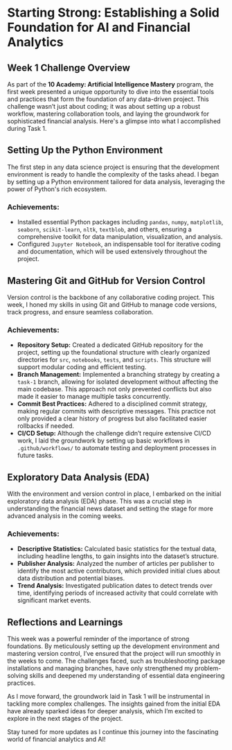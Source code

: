 # Starting Strong: Establishing a Solid Foundation for AI and Financial Analytics

## Week 1 Challenge Overview

As part of the **10 Academy: Artificial Intelligence Mastery** program, the first week presented a unique opportunity to dive into the essential tools and practices that form the foundation of any data-driven project. This challenge wasn’t just about coding; it was about setting up a robust workflow, mastering collaboration tools, and laying the groundwork for sophisticated financial analysis. Here's a glimpse into what I accomplished during Task 1.

## Setting Up the Python Environment

The first step in any data science project is ensuring that the development environment is ready to handle the complexity of the tasks ahead. I began by setting up a Python environment tailored for data analysis, leveraging the power of Python's rich ecosystem.

### Achievements:

- Installed essential Python packages including `pandas`, `numpy`, `matplotlib`, `seaborn`, `scikit-learn`, `nltk`, `textblob`, and others, ensuring a comprehensive toolkit for data manipulation, visualization, and analysis.
- Configured `Jupyter Notebook`, an indispensable tool for iterative coding and documentation, which will be used extensively throughout the project.

## Mastering Git and GitHub for Version Control

Version control is the backbone of any collaborative coding project. This week, I honed my skills in using Git and GitHub to manage code versions, track progress, and ensure seamless collaboration.

### Achievements:

- **Repository Setup:** Created a dedicated GitHub repository for the project, setting up the foundational structure with clearly organized directories for `src`, `notebooks`, `tests`, and `scripts`. This structure will support modular coding and efficient testing.
- **Branch Management:** Implemented a branching strategy by creating a `task-1` branch, allowing for isolated development without affecting the main codebase. This approach not only prevented conflicts but also made it easier to manage multiple tasks concurrently.
- **Commit Best Practices:** Adhered to a disciplined commit strategy, making regular commits with descriptive messages. This practice not only provided a clear history of progress but also facilitated easier rollbacks if needed.
- **CI/CD Setup:** Although the challenge didn’t require extensive CI/CD work, I laid the groundwork by setting up basic workflows in `.github/workflows/` to automate testing and deployment processes in future tasks.

## Exploratory Data Analysis (EDA)

With the environment and version control in place, I embarked on the initial exploratory data analysis (EDA) phase. This was a crucial step in understanding the financial news dataset and setting the stage for more advanced analysis in the coming weeks.

### Achievements:

- **Descriptive Statistics:** Calculated basic statistics for the textual data, including headline lengths, to gain insights into the dataset’s structure.
- **Publisher Analysis:** Analyzed the number of articles per publisher to identify the most active contributors, which provided initial clues about data distribution and potential biases.
- **Trend Analysis:** Investigated publication dates to detect trends over time, identifying periods of increased activity that could correlate with significant market events.

## Reflections and Learnings

This week was a powerful reminder of the importance of strong foundations. By meticulously setting up the development environment and mastering version control, I’ve ensured that the project will run smoothly in the weeks to come. The challenges faced, such as troubleshooting package installations and managing branches, have only strengthened my problem-solving skills and deepened my understanding of essential data engineering practices.

As I move forward, the groundwork laid in Task 1 will be instrumental in tackling more complex challenges. The insights gained from the initial EDA have already sparked ideas for deeper analysis, which I’m excited to explore in the next stages of the project.

Stay tuned for more updates as I continue this journey into the fascinating world of financial analytics and AI!
